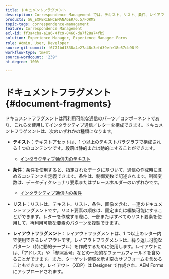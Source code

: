 ```yaml
---
title: ドキュメントフラグメント
description: Correspondence Management では、テキスト、リスト、条件、レイアウトフラグメントなどのドキュメントフラグメントを使用して、顧客とのやり取りの静的、動的、繰り返し可能なコンポーネントを作成できます。
products: SG_EXPERIENCEMANAGER/6.5/FORMS
topic-tags: correspondence-management
feature: Correspondence Management
exl-id: ff3a4cba-a1a6-4fc9-8466-da7f28a74fb5
solution: Experience Manager, Experience Manager Forms
role: Admin, User, Developer
source-git-commit: f6771bd1338a4e27a48c3efd39efe18e57cb98f9
workflow-type: tm+mt
source-wordcount: '239'
ht-degree: 100%

---
```


# ドキュメントフラグメント {#document-fragments}

ドキュメントフラグメントは再利用可能な通信のパーツ／コンポーネントであり、これらを使用してインタラクティブ通信／レターを構成できます。ドキュメントフラグメントは、次のいずれかの種類になります。

* **テキスト**：テキストアセットは、1 つ以上のテキストパラグラフで構成される 1 つのコンテンツです。段落は静的または動的にすることができます。

   * [インタラクティブ通信内のテキスト](/help/forms/using/texts-interactive-communications.md)

* **条件**：条件を使用すると、指定されたデータに基づいて、通信の作成時に含めるコンテンツを定義できます。条件は、制御変数で記述されます。制御変数は、データディクショナリ要素またはプレースホルダーのいずれかです。

   * [インタラクティブ通信内の条件](/help/forms/using/conditions-interactive-communications.md)

* **リスト**：リストは、テキスト、リスト、条件、画像を含む、一連のドキュメントフラグメントです。リスト要素の順序は、固定または編集可能にすることができます。レターを作成する際に、一部またはすべてのリスト要素を使用して、再利用可能な要素のパターンを複製できます。
* **レイアウトフラグメント**：レイアウトフラグメントは、1 つ以上のレター内で使用できるレイアウトです。レイアウトフラグメントは、繰り返し可能なパターン（特に動的テーブル）を作成するために使用します。レイアウトには、「アドレス」や「参照番号」などの一般的なフォームフィールドを含めることができます。また、ターゲット領域を示す空のサブフォームを含めることもできます。レイアウト（XDP）は Designer で作成され、AEM Forms にアップロードされます。
